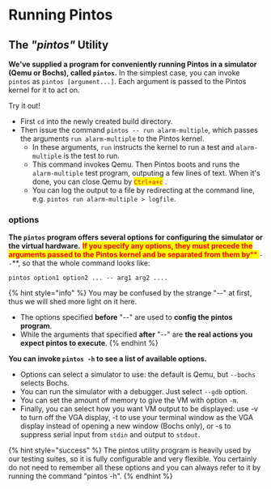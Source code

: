 # Running Pintos

## The _"pintos"_ Utility

**We've supplied a program for conveniently running Pintos in a simulator (Qemu or Bochs), called `pintos`.** In the simplest case, you can invoke `pintos` as `pintos [argument...]`. Each argument is passed to the Pintos kernel for it to act on.

Try it out!&#x20;

* First `cd` into the newly created build directory.&#x20;
* Then issue the command `pintos -- run alarm-multiple`, which passes the arguments `run alarm-multiple` to the Pintos kernel.&#x20;
  * In these arguments, `run` instructs the kernel to run a test and `alarm-multiple` is the test to run.&#x20;
  * This command invokes Qemu. Then Pintos boots and runs the `alarm-multiple` test program, outputing a few lines of text. When it's done, you can close Qemu by <mark style="color:red;">`Ctrl+a+c`</mark> .
  * You can log the output to a file by redirecting at the command line, e.g. `pintos run alarm-multiple > logfile`.

### options

**The `pintos` program offers several options for configuring the simulator or the virtual hardware.** <mark style="color:red;">**If you specify any options, they must precede the arguments passed to the Pintos kernel and be separated from them by**</mark><mark style="color:red;">** **</mark><mark style="color:red;">**`--`**</mark>, so that the whole command looks like:

```
pintos option1 option2 ... -- arg1 arg2 ....
```

{% hint style="info" %}
You may be confused by the strange "--" at first, thus we will shed more light on it here.&#x20;

* The options specified **before** "--" are used to **config the pintos program**.&#x20;
* While the arguments that specified **after** "--" are **the real actions you expect pintos to execute**.
{% endhint %}

**You can invoke `pintos -h` to see a list of available options.**&#x20;

* Options can select a simulator to use: the default is Qemu, but `--bochs` selects Bochs.&#x20;
* You can run the simulator with a debugger. Just select `--gdb` option.
* You can set the amount of memory to give the VM with option `-m`.&#x20;
* Finally, you can select how you want VM output to be displayed: use -v to turn off the VGA display, -t to use your terminal window as the VGA display instead of opening a new window (Bochs only), or -s to suppress serial input from `stdin` and output to `stdout`.

{% hint style="success" %}
The pintos utility program is heavily used by our testing suites, so it is fully configurable and very flexible. You certainly do not need to remember all these options and you can always refer to it by running the command "pintos -h".
{% endhint %}
